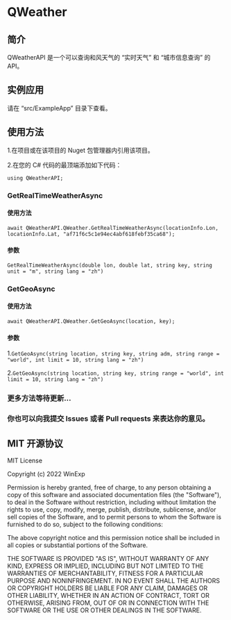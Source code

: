 # QWeather
## 简介
QWeatherAPI 是一个可以查询和风天气的 “实时天气” 和 “城市信息查询” 的API。

## 实例应用
请在 “src/ExampleApp” 目录下查看。

## 使用方法
1.在项目或在该项目的 Nuget 包管理器内引用该项目。

2.在您的 C# 代码的最顶端添加如下代码：

`using QWeatherAPI;`

### GetRealTimeWeatherAsync
#### 使用方法
`await QWeatherAPI.QWeather.GetRealTimeWeatherAsync(locationInfo.Lon, locationInfo.Lat, "af71f6c5c1e94ec4abf618febf35ca68");`

#### 参数
`GetRealTimeWeatherAsync(double lon, double lat, string key, string unit = "m", string lang = "zh")`

### GetGeoAsync
#### 使用方法
`await QWeatherAPI.QWeather.GetGeoAsync(location, key);`

#### 参数
1.`GetGeoAsync(string location, string key, string adm, string range = "world", int limit = 10, string lang = "zh")`

2.`GetGeoAsync(string location, string key, string range = "world", int limit = 10, string lang = "zh")`

### 更多方法等待更新...

### 你也可以向我提交 Issues 或者 Pull requests 来表达你的意见。

## MIT 开源协议
MIT License

Copyright (c) 2022 WinExp

Permission is hereby granted, free of charge, to any person obtaining a copy
of this software and associated documentation files (the "Software"), to deal
in the Software without restriction, including without limitation the rights
to use, copy, modify, merge, publish, distribute, sublicense, and/or sell
copies of the Software, and to permit persons to whom the Software is
furnished to do so, subject to the following conditions:

The above copyright notice and this permission notice shall be included in all
copies or substantial portions of the Software.

THE SOFTWARE IS PROVIDED "AS IS", WITHOUT WARRANTY OF ANY KIND, EXPRESS OR
IMPLIED, INCLUDING BUT NOT LIMITED TO THE WARRANTIES OF MERCHANTABILITY,
FITNESS FOR A PARTICULAR PURPOSE AND NONINFRINGEMENT. IN NO EVENT SHALL THE
AUTHORS OR COPYRIGHT HOLDERS BE LIABLE FOR ANY CLAIM, DAMAGES OR OTHER
LIABILITY, WHETHER IN AN ACTION OF CONTRACT, TORT OR OTHERWISE, ARISING FROM,
OUT OF OR IN CONNECTION WITH THE SOFTWARE OR THE USE OR OTHER DEALINGS IN THE
SOFTWARE.